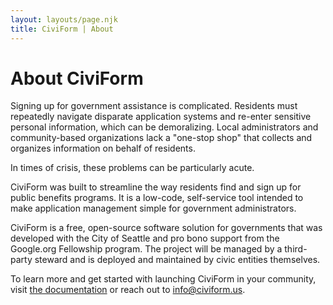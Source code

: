 ```yaml
---
layout: layouts/page.njk
title: CiviForm | About
---
```

# About CiviForm

Signing up for government assistance is complicated. Residents must repeatedly navigate disparate application systems and re-enter sensitive personal information, which can be demoralizing. Local administrators and community-based organizations lack a "one-stop shop" that collects and organizes information on behalf of residents.

In times of crisis, these problems can be particularly acute.

CiviForm was built to streamline the way residents find and sign up for public benefits programs. It is a low-code, self-service tool intended to make application management simple for government administrators.

CiviForm is a free, open-source software solution for governments that was developed with the City of Seattle and pro bono support from the Google.org Fellowship program. The project will be managed by a third-party steward and is deployed and maintained by civic entities themselves.

To learn more and get started with launching CiviForm in your community, visit [the documentation](https://docs.civiform.us) or reach out to [info@civiform.us](mailto:info@civiform.us?subject=I%20want%20to%20learn%20more%20about%20CiviForm).
